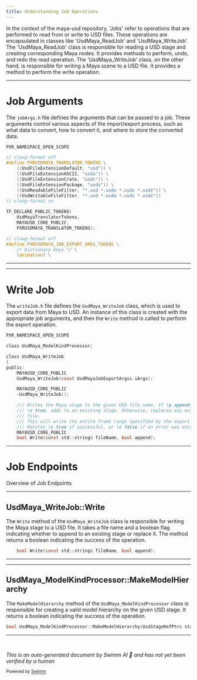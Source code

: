 ```yaml
---
title: Understanding Job Operations
---
```


In the context of the maya-usd repository, 'Jobs' refer to operations that are performed to read from or write to USD files. These operations are encapsulated in classes like 'UsdMaya_ReadJob' and 'UsdMaya_WriteJob'. The 'UsdMaya_ReadJob' class is responsible for reading a USD stage and creating corresponding Maya nodes. It provides methods to perform, undo, and redo the read operation. The 'UsdMaya_WriteJob' class, on the other hand, is responsible for writing a Maya scene to a USD file. It provides a method to perform the write operation.

<SwmSnippet path="/lib/mayaUsd/fileio/jobs/jobArgs.h" line="36">

---

# Job Arguments

The `jobArgs.h` file defines the arguments that can be passed to a job. These arguments control various aspects of the import/export process, such as what data to convert, how to convert it, and where to store the converted data.

```c
PXR_NAMESPACE_OPEN_SCOPE

// clang-format off
#define PXRUSDMAYA_TRANSLATOR_TOKENS \
    ((UsdFileExtensionDefault, "usd")) \
    ((UsdFileExtensionASCII, "usda")) \
    ((UsdFileExtensionCrate, "usdc")) \
    ((UsdFileExtensionPackage, "usdz")) \
    ((UsdReadableFileFilter, "*.usd *.usda *.usdc *.usdz")) \
    ((UsdWritableFileFilter, "*.usd *.usda *.usdc *.usdz"))
// clang-format on

TF_DECLARE_PUBLIC_TOKENS(
    UsdMayaTranslatorTokens,
    MAYAUSD_CORE_PUBLIC,
    PXRUSDMAYA_TRANSLATOR_TOKENS);

// clang-format off
#define PXRUSDMAYA_JOB_EXPORT_ARGS_TOKENS \
    /* Dictionary keys */ \
    (animation) \
```

---

</SwmSnippet>

<SwmSnippet path="/lib/mayaUsd/fileio/jobs/writeJob.h" line="31">

---

# Write Job

The `writeJob.h` file defines the `UsdMaya_WriteJob` class, which is used to export data from Maya to USD. An instance of this class is created with the appropriate job arguments, and then the `Write` method is called to perform the export operation.

```c
PXR_NAMESPACE_OPEN_SCOPE

class UsdMaya_ModelKindProcessor;

class UsdMaya_WriteJob
{
public:
    MAYAUSD_CORE_PUBLIC
    UsdMaya_WriteJob(const UsdMayaJobExportArgs& iArgs);

    MAYAUSD_CORE_PUBLIC
    ~UsdMaya_WriteJob();

    /// Writes the Maya stage to the given USD file name, If \p append is
    /// \c true, adds to an existing stage. Otherwise, replaces any existing
    /// file.
    /// This will write the entire frame range specified by the export args.
    /// Returns \c true if successful, or \c false if an error was encountered.
    MAYAUSD_CORE_PUBLIC
    bool Write(const std::string& fileName, bool append);

```

---

</SwmSnippet>

# Job Endpoints

Overview of Job Endpoints

<SwmSnippet path="/lib/mayaUsd/fileio/jobs/writeJob.h" line="50">

---

## UsdMaya_WriteJob::Write

The `Write` method of the `UsdMaya_WriteJob` class is responsible for writing the Maya stage to a USD file. It takes a file name and a boolean flag indicating whether to append to an existing stage or replace it. The method returns a boolean indicating the success of the operation.

```c
    bool Write(const std::string& fileName, bool append);
```

---

</SwmSnippet>

<SwmSnippet path="/lib/mayaUsd/fileio/jobs/modelKindProcessor.cpp" line="94">

---

## UsdMaya_ModelKindProcessor::MakeModelHierarchy

The `MakeModelHierarchy` method of the `UsdMaya_ModelKindProcessor` class is responsible for creating a valid model hierarchy on the given USD stage. It returns a boolean indicating the success of the operation.

```c++
bool UsdMaya_ModelKindProcessor::MakeModelHierarchy(UsdStageRefPtr& stage)
```

---

</SwmSnippet>

&nbsp;

_This is an auto-generated document by Swimm AI 🌊 and has not yet been verified by a human_

<SwmMeta version="3.0.0" repo-id="Z2l0aHViJTNBJTNBbWF5YS11c2QlM0ElM0FnaWxhZG5hdm90" repo-name="maya-usd"><sup>Powered by [Swimm](/)</sup></SwmMeta>
